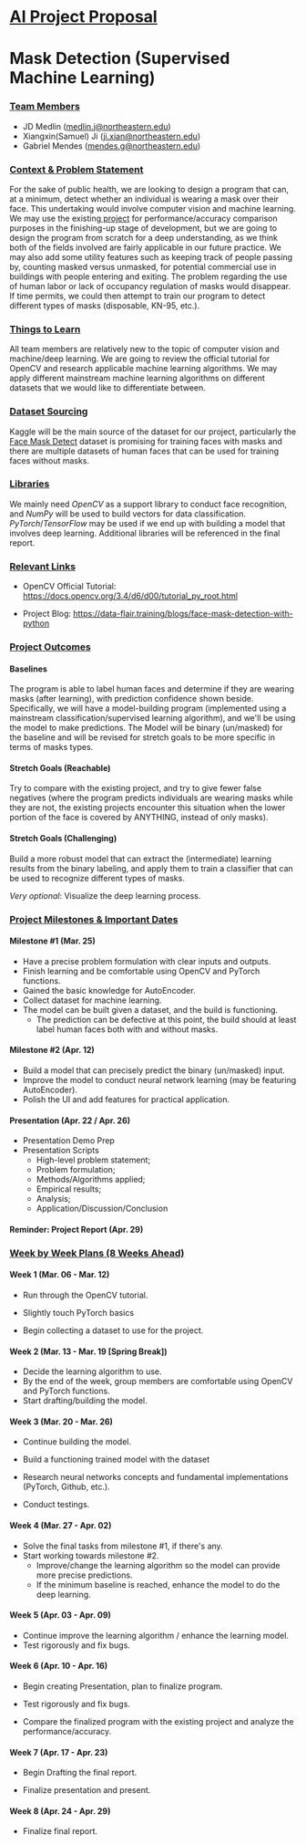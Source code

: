 # <u>AI Project Proposal</u>

# Mask Detection (Supervised Machine Learning)

### <u>Team Members</u>

- JD Medlin (medlin.j@northeastern.edu)
- Xiangxin(Samuel) Ji (ji.xian@northeastern.edu)
- Gabriel Mendes (mendes.g@northeastern.edu)

### <u>Context & Problem Statement</u>

For the sake of public health, we are looking to design a program that can, at a minimum, detect whether an individual is wearing a mask over their face. This undertaking would involve computer vision and machine learning. We may use the existing[ project](https://github.com/chandrikadeb7/Face-Mask-Detection) for performance/accuracy comparison purposes in the finishing-up stage of development, but we are going to design the program from scratch for a deep understanding, as we think both of the fields involved are fairly applicable in our future practice. We may also add some utility features such as keeping track of people passing by, counting masked versus unmasked, for potential commercial use in buildings with people entering and exiting. The problem regarding the use of human labor or lack of occupancy regulation of masks would disappear. If time permits, we could then attempt to train our program to detect different types of masks (disposable, KN-95, etc.).

### <u>Things to Learn</u> 

All team members are relatively new to the topic of computer vision and machine/deep learning. We are going to review the official tutorial for OpenCV and research applicable machine learning algorithms. We may apply different mainstream machine learning algorithms on different datasets that we would like to differentiate between.

### <u>Dataset Sourcing</u>

Kaggle will be the main source of the dataset for our project, particularly the[ Face Mask Detect](https://www.kaggle.com/andrewmvd/face-mask-detection) dataset is promising for training faces with masks and there are multiple datasets of human faces that can be used for training faces without masks.

### <u>Libraries</u>

We mainly need *OpenCV* as a support library to conduct face recognition, and *NumPy* will be used to build vectors for data classification. *PyTorch*/*TensorFlow* may be used if we end up with building a model that involves deep learning. Additional libraries will be referenced in the final report.

### <u>Relevant Links</u>

- OpenCV Official Tutorial: https://docs.opencv.org/3.4/d6/d00/tutorial_py_root.html

- Project Blog: https://data-flair.training/blogs/face-mask-detection-with-python

### <u>Project Outcomes</u>

#### Baselines

The program is able to label human faces and determine if they are wearing masks (after learning), with prediction confidence shown beside. Specifically, we will have a model-building program (implemented using a mainstream classification/supervised learning algorithm), and we'll be using the model to make predictions. The Model will be binary (un/masked) for the baseline and will be revised for stretch goals to be more specific in terms of masks types.

#### Stretch Goals (Reachable)

Try to compare with the existing project, and try to give fewer false negatives (where the program predicts individuals are wearing masks while they are not, the existing projects encounter this situation when the lower portion of the face is covered by ANYTHING, instead of only masks).

#### Stretch Goals (Challenging)

Build a more robust model that can extract the (intermediate) learning results from the binary labeling, and apply them to train a classifier that can be used to recognize different types of masks.

*Very optional*: Visualize the deep learning process.

### <u>Project Milestones & Important Dates</u>

#### Milestone #1 (Mar. 25)

- Have a precise problem formulation with clear inputs and outputs.
- Finish learning and be comfortable using OpenCV and PyTorch functions.
- Gained the basic knowledge for AutoEncoder.
- Collect dataset for machine learning.
- The model can be built given a dataset, and the build is functioning.
  - The prediction can be defective at this point, the build should at least label human faces both with and without masks.

#### Milestone #2 (Apr. 12)

- Build a model that can precisely predict the binary (un/masked) input.
- Improve the model to conduct neural network learning (may be featuring AutoEncoder).
- Polish the UI and add features for practical application.

#### Presentation (Apr. 22 / Apr. 26)

- Presentation Demo Prep
- Presentation Scripts
  - High-level problem statement;
  - Problem formulation;
  - Methods/Algorithms applied;
  - Empirical results;
  - Analysis;
  - Application/Discussion/Conclusion

#### Reminder: Project Report (Apr. 29)

### <u>Week by Week Plans (8 Weeks Ahead)</u>

#### Week 1 (Mar. 06 - Mar. 12)

- Run through the OpenCV tutorial.
- Slightly touch PyTorch basics

- Begin collecting a dataset to use for the project.

#### Week 2 (Mar. 13 - Mar. 19 [Spring Break])

- Decide the learning algorithm to use.
- By the end of the week, group members are comfortable using OpenCV and PyTorch functions.
- Start drafting/building the model.

#### Week 3 (Mar. 20 - Mar. 26)

- Continue building the model.

- Build a functioning trained model with the dataset
- Research neural networks concepts and fundamental implementations (PyTorch, Github, etc.).
- Conduct testings.

#### Week 4 (Mar. 27 - Apr. 02)

- Solve the final tasks from milestone #1, if there's any.
- Start working towards milestone #2.
  - Improve/change the learning algorithm so the model can provide more precise predictions.
  - If the minimum baseline is reached, enhance the model to do the deep learning.

#### Week 5 (Apr. 03 - Apr. 09)

- Continue improve the learning algorithm / enhance the learning model.
- Test rigorously and fix bugs.

#### Week 6 (Apr. 10 - Apr. 16)

- Begin creating Presentation, plan to finalize program.
- Test rigorously and fix bugs.

- Compare the finalized program with the existing project and analyze the performance/accuracy.

#### Week 7 (Apr. 17 - Apr. 23)

- Begin Drafting the final report.

- Finalize presentation and present.

#### Week 8 (Apr. 24 - Apr. 29)

- Finalize final report.